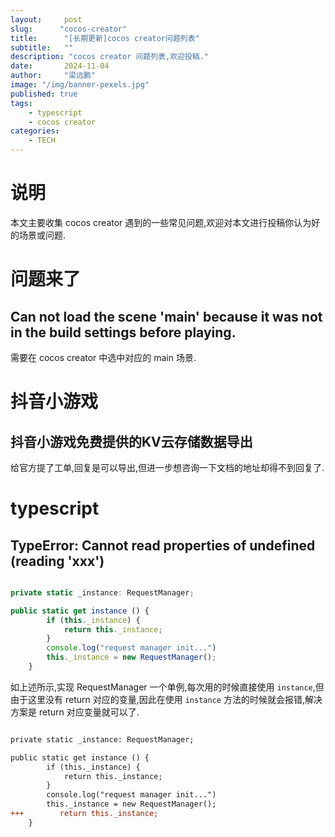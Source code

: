 ```yaml
---
layout:     post 
slug:      "cocos-creator"
title:      "[长期更新]cocos creator问题列表"
subtitle:   ""
description: "cocos creator 问题列表,欢迎投稿."
date:       2024-11-04
author:     "梁远鹏"
image: "/img/banner-pexels.jpg"
published: true
tags:
    - typescript
    - cocos creator
categories: 
    - TECH
---
```



# 说明

本文主要收集 cocos creator 遇到的一些常见问题,欢迎对本文进行投稿你认为好的场景或问题.

# 问题来了


## Can not load the scene 'main' because it was not in the build settings before playing.

需要在 cocos creator 中选中对应的 main 场景.


# 抖音小游戏

## 抖音小游戏免费提供的KV云存储数据导出

给官方提了工单,回复是可以导出,但进一步想咨询一下文档的地址却得不到回复了.


# typescript

## TypeError: Cannot read properties of undefined (reading 'xxx')

```typescript

private static _instance: RequestManager;

public static get instance () {
        if (this._instance) {
            return this._instance;
        }
        console.log("request manager init...")
        this._instance = new RequestManager();
    }
```

如上述所示,实现 RequestManager 一个单例,每次用的时候直接使用 `instance`,但由于这里没有 return 对应的变量,因此在使用 `instance` 方法的时候就会报错,解决方案是 return 对应变量就可以了.

```diff

private static _instance: RequestManager;

public static get instance () {
        if (this._instance) {
            return this._instance;
        }
        console.log("request manager init...")
        this._instance = new RequestManager();
+++        return this._instance;
    }
```

